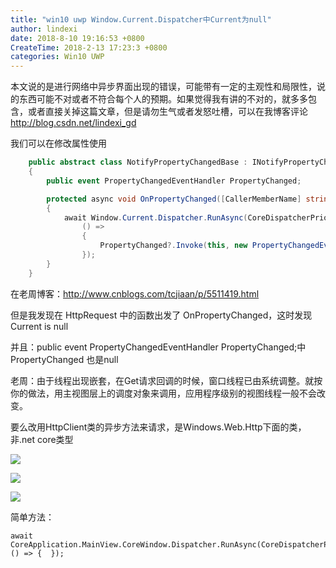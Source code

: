 ```yaml
---
title: "win10 uwp Window.Current.Dispatcher中Current为null"
author: lindexi
date: 2018-8-10 19:16:53 +0800
CreateTime: 2018-2-13 17:23:3 +0800
categories: Win10 UWP
---
```


本文说的是进行网络中异步界面出现的错误，可能带有一定的主观性和局限性，说的东西可能不对或者不符合每个人的预期。如果觉得我有讲的不对的，就多多包含，或者直接关掉这篇文章，但是请勿生气或者发怒吐槽，可以在我博客评论 http://blog.csdn.net/lindexi_gd

<!--more-->



<div id="toc"></div>

我们可以在修改属性使用

```csharp
    public abstract class NotifyPropertyChangedBase : INotifyPropertyChanged
    {
        public event PropertyChangedEventHandler PropertyChanged;

        protected async void OnPropertyChanged([CallerMemberName] string propName = "")
        {
            await Window.Current.Dispatcher.RunAsync(CoreDispatcherPriority.High,
                () =>
                {
                    PropertyChanged?.Invoke(this, new PropertyChangedEventArgs(propName));
                });
        }
    }
 ```

在老周博客：http://www.cnblogs.com/tcjiaan/p/5511419.html

但是我发现在 HttpRequest 中的函数出发了 OnPropertyChanged，这时发现 Current is null
 
并且：public event PropertyChangedEventHandler PropertyChanged;中 PropertyChanged 也是null

老周：由于线程出现嵌套，在Get请求回调的时候，窗口线程已由系统调整。就按你的做法，用主视图层上的调度对象来调用，应用程序级别的视图线程一般不会改变。

要么改用HttpClient类的异步方法来请求，是Windows.Web.Http下面的类，非.net core类型


![](http://image.acmx.xyz/34fdad35-5dfe-a75b-2b4b-8c5e313038e2%2F2017718194348.jpg)

![](http://image.acmx.xyz/34fdad35-5dfe-a75b-2b4b-8c5e313038e2%2F201771819441.jpg)

![](http://image.acmx.xyz/34fdad35-5dfe-a75b-2b4b-8c5e313038e2%2F2017718194411.jpg)

简单方法：

```
await CoreApplication.MainView.CoreWindow.Dispatcher.RunAsync(CoreDispatcherPriority.Normal, () => {  });
```


